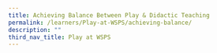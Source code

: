 ```yaml
---
title: Achieving Balance Between Play & Didactic Teaching
permalink: /learners/Play-at-WSPS/achieving-balance/
description: ""
third_nav_title: Play at WSPS
---
```

